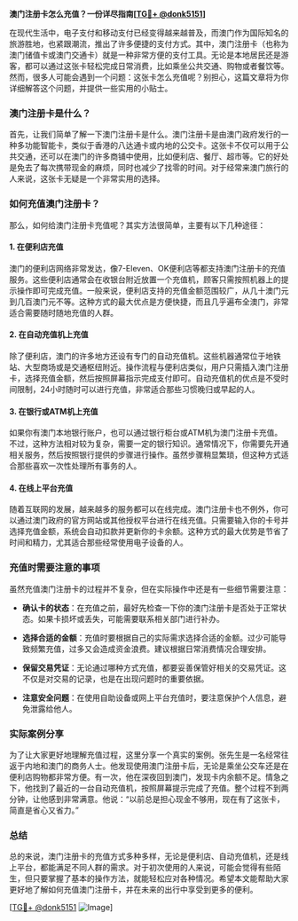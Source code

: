 **澳门注册卡怎么充值？一份详尽指南[[TG💪+ @donk5151](https://t.me/s/donk5151)]**

在现代生活中，电子支付和移动支付已经变得越来越普及，而澳门作为国际知名的旅游胜地，也紧跟潮流，推出了许多便捷的支付方式。其中，澳门注册卡（也称为澳门储值卡或澳门交通卡）就是一种非常方便的支付工具。无论是本地居民还是游客，都可以通过这张卡轻松完成日常消费，比如乘坐公共交通、购物或者餐饮等。然而，很多人可能会遇到一个问题：这张卡怎么充值呢？别担心，这篇文章将为你详细解答这个问题，并提供一些实用的小贴士。

### 澳门注册卡是什么？

首先，让我们简单了解一下澳门注册卡是什么。澳门注册卡是由澳门政府发行的一种多功能智能卡，类似于香港的八达通卡或内地的公交卡。这张卡不仅可以用于公共交通，还可以在澳门的许多商铺中使用，比如便利店、餐厅、超市等。它的好处是免去了每次携带现金的麻烦，同时也减少了找零的时间。对于经常来澳门旅行的人来说，这张卡无疑是一个非常实用的选择。

### 如何充值澳门注册卡？

那么，如何给澳门注册卡充值呢？其实方法很简单，主要有以下几种途径：

#### 1. 在便利店充值

澳门的便利店网络非常发达，像7-Eleven、OK便利店等都支持澳门注册卡的充值服务。这些便利店通常会在收银台附近放置一个充值机，顾客只需按照机器上的提示操作即可完成充值。一般来说，便利店支持的充值金额范围较广，从几十澳门元到几百澳门元不等。这种方式的最大优点是方便快捷，而且几乎遍布全澳门，非常适合需要随时随地充值的人群。

#### 2. 在自动充值机上充值

除了便利店，澳门的许多地方还设有专门的自动充值机。这些机器通常位于地铁站、大型商场或是交通枢纽附近。操作流程与便利店类似，用户只需插入澳门注册卡，选择充值金额，然后按照屏幕指示完成支付即可。自动充值机的优点是不受时间限制，24小时随时可以进行充值，非常适合那些习惯晚归或早起的人。

#### 3. 在银行或ATM机上充值

如果你有澳门本地银行账户，也可以通过银行柜台或ATM机为澳门注册卡充值。不过，这种方法相对较为复杂，需要一定的银行知识。通常情况下，你需要先开通相关服务，然后按照银行提供的步骤进行操作。虽然步骤稍显繁琐，但这种方式适合那些喜欢一次性处理所有事务的人。

#### 4. 在线上平台充值

随着互联网的发展，越来越多的服务都可以在线完成。澳门注册卡也不例外，你可以通过澳门政府的官方网站或其他授权平台进行在线充值。只需要输入你的卡号并选择充值金额，系统会自动扣款并更新你的卡余额。这种方式的最大优势是节省了时间和精力，尤其适合那些经常使用电子设备的人。

### 充值时需要注意的事项

虽然充值澳门注册卡的过程并不复杂，但在实际操作中还是有一些细节需要注意：

- **确认卡的状态**：在充值之前，最好先检查一下你的澳门注册卡是否处于正常状态。如果卡损坏或丢失，可能需要联系相关部门进行补办。
  
- **选择合适的金额**：充值时要根据自己的实际需求选择合适的金额。过少可能导致频繁充值，过多又会造成资金浪费。建议根据日常消费情况合理安排。

- **保留交易凭证**：无论通过哪种方式充值，都要妥善保管好相关的交易凭证。这不仅是对交易的记录，也是在出现问题时的重要依据。

- **注意安全问题**：在使用自助设备或网上平台充值时，要注意保护个人信息，避免泄露给他人。

### 实际案例分享

为了让大家更好地理解充值过程，这里分享一个真实的案例。张先生是一名经常往返于内地和澳门的商务人士。他发现使用澳门注册卡后，无论是乘坐公交车还是在便利店购物都非常方便。有一次，他在深夜回到澳门，发现卡内余额不足。情急之下，他找到了最近的一台自动充值机，按照屏幕提示完成了充值。整个过程不到两分钟，让他感到非常满意。他说：“以前总是担心现金不够用，现在有了这张卡，简直是省心又省力。”

### 总结

总的来说，澳门注册卡的充值方式多种多样，无论是便利店、自动充值机，还是线上平台，都能满足不同人群的需求。对于初次使用的人来说，可能会觉得有些陌生，但只要掌握了基本的操作方法，就能轻松应对各种情况。希望本文能帮助大家更好地了解如何充值澳门注册卡，并在未来的出行中享受到更多的便利。

[[TG💪+ @donk5151](https://t.me/s/donk5151) ![Image](https://i.postimg.cc/rwNCRYN7/Snipaste-2025-04-30-17-27-05.png)]